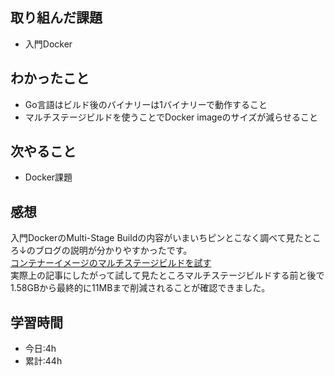 ## 取り組んだ課題
- 入門Docker

## わかったこと
- Go言語はビルド後のバイナリーは1バイナリーで動作すること
- マルチステージビルドを使うことでDocker imageのサイズが減らせること

## 次やること
- Docker課題

## 感想
入門DockerのMulti-Stage Buildの内容がいまいちピンとこなく調べて見たところ↓のブログの説明が分かりやすかったです。  
[コンテナーイメージのマルチステージビルドを試す](https://devops-blog.virtualtech.jp/entry/20220615/1655261261)  
実際上の記事にしたがって試して見たところマルチステージビルドする前と後で1.58GBから最終的に11MBまで削減されることが確認できました。

## 学習時間
- 今日:4h
- 累計:44h
